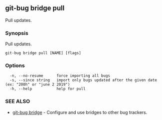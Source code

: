 ## git-bug bridge pull

Pull updates.

### Synopsis

Pull updates.

```
git-bug bridge pull [NAME] [flags]
```

### Options

```
  -n, --no-resume      force importing all bugs
  -s, --since string   import only bugs updated after the given date (ex: "200h" or "june 2 2019")
  -h, --help           help for pull
```

### SEE ALSO

* [git-bug bridge](git-bug_bridge.md)	 - Configure and use bridges to other bug trackers.

